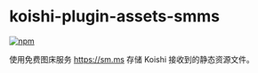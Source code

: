# koishi-plugin-assets-smms
 
[![npm](https://img.shields.io/npm/v/koishi-plugin-assets-smms?style=flat-square)](https://www.npmjs.com/package/koishi-plugin-assets-smms)

使用免费图床服务 https://sm.ms 存储 Koishi 接收到的静态资源文件。
